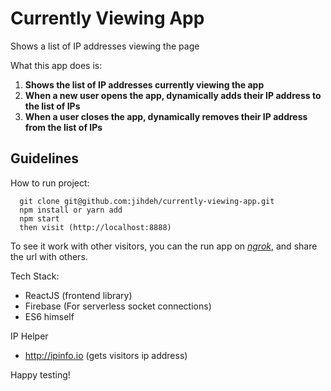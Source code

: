 # Currently Viewing App

Shows a list of IP addresses viewing the page

What this app does is:

1. **Shows the list of IP addresses currently viewing the app**
2. **When a new user opens the app, dynamically adds their IP address to the list of IPs**
3. **When a user closes the app, dynamically removes their IP address from the list of IPs**

## Guidelines

How to run project:

```
  git clone git@github.com:jihdeh/currently-viewing-app.git
  npm install or yarn add
  npm start
  then visit (http://localhost:8888)
```

To see it work with other visitors, you can the run app on *[ngrok](http://ngrok.io)*, and share the url with others.

Tech Stack:

- ReactJS (frontend library)
- Firebase (For serverless socket connections)
- ES6 himself

IP Helper

- http://ipinfo.io (gets visitors ip address)

Happy testing!


